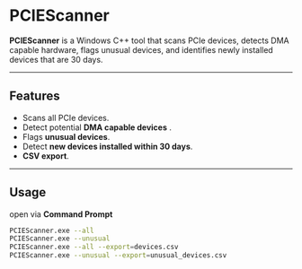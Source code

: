 # PCIEScanner
**PCIEScanner** is a Windows C++ tool that scans PCIe devices, detects DMA capable hardware, flags unusual devices, and identifies newly installed devices that are 30 days.

---

## Features

- Scans all PCIe devices.  
- Detect potential **DMA capable devices** .  
- Flags **unusual devices**.  
- Detect **new devices installed within 30 days**.   
- **CSV export**.  

---

## Usage

open via  **Command Prompt**

```bash
PCIEScanner.exe --all
PCIEScanner.exe --unusual
PCIEScanner.exe --all --export=devices.csv
PCIEScanner.exe --unusual --export=unusual_devices.csv
